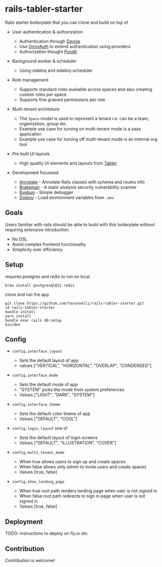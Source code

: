 # rails-tabler-starter

Rails starter boilerplate that you can clone and build on top of

* User authentication & authorization

    * Authentication through [Devise](https://github.com/heartcombo/devise)
    * Use [OmniAuth](https://github.com/heartcombo/devise/wiki/OmniAuth%3A-Overview) to extend authentication using providers
    * Authorization thought [Pundit](https://github.com/varvet/pundit)

* Background worker & scheduler

    * Using sidekiq and sidekiq-scheduler

* Role management

    * Supports standard roles available across spaces and also creating custom roles per space
    * Supports fine grained permissions per role

* Multi-tenant architeture

    * The `Space` model is used to represent a tenant i.e. can be a team, organization, group etc.
    * Example use case for turning on multi-tenant mode is a saas application
    * Example use case for turning off multi-tenant mode is an internal org tool

* Pre built UI layouts

    * High quality UI elements and layouts from [Tabler](https://tabler.io/)

* Development focussed

    * [Annotate](https://github.com/ctran/annotate_models) - Annotate Rails classes with schema and routes info
    * [Brakeman](https://github.com/presidentbeef/brakeman) - A static analysis security vulnerability scanner
    * [Byebug](https://github.com/deivid-rodriguez/byebug) - Simple debugger
    * [Dotenv](https://github.com/bkeepers/dotenv) - Load environment variables from `.env`

## Goals

Users familiar with rails should be able to build with this boilerplate without requiring extensive introduction.

* No DSL
* Avoid complex frontend functionality
* Simplicity over efficiency

## Setup

requires postgres and redis to run on local

```
brew install postgresql@12 redis
```

clone and run the app

```
git clone https://github.com/tarunvelli/rails-tabler-starter.git
cd rails-tabler-starter
bundle install
yarn install
bundle exec rails db:setup
bin/dev
```

## Config

* `config.interface_layout`
    * Sets the default layout of app
    * values ["VERTICAL", "HORIZONTAL", "OVERLAP", "CONDENSED"]

* `config.interface_mode`
    * Sets the default mode of app
    * "SYSTEM" picks the mode from system preferences
    * Values ["LIGHT", "DARK", "SYSTEM"]

* `config.interface_theme`
    * Sets the default color theme of app
    * Values ["DEFAULT", "COOL"]

* `config.login_layout` one of
    * Sets the default layout of login screens
    * Values ["DEFAULT", "ILLUSTRATION", "COVER"]

* `config.multi_tenant_mode`
    * When true allows users to sign up and create spaces
    * When false allows only admin to invite users and create spaces
    * Values [true, false]

* `config.show_landing_page`
    * When true root path renders landing page when user is not signed in
    * When false root path redirects to sign in page when user is not signed in
    * Values [true, false]

## Deployment

TODO: instructions to deploy on fly.io etc.

## Contribution

Contribution is welcome!